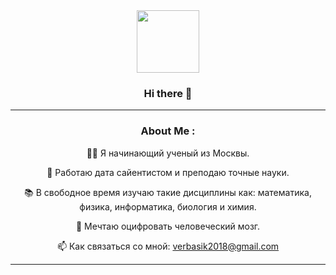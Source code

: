 <div id="header" align="center">
  <img src="https://media.giphy.com/media/M9gbBd9nbDrOTu1Mqx/giphy.gif" width="100"/>
  <div id="badges">
    
### Hi there 👋
---

### About Me :
👨‍🔬 Я начинающий ученый из Москвы.

🔭 Работаю дата сайентистом и преподаю точные науки.

📚 В свободное время изучаю такие дисциплины как: математика, физика, информатика, биология и химия.

🧠 Мечтаю оцифровать человеческий мозг.
    
📫 Как связаться со мной: verbasik2018@gmail.com

---
